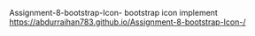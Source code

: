 Assignment-8-bootstrap-Icon-
bootstrap icon implement
https://abdurraihan783.github.io/Assignment-8-bootstrap-Icon-/
